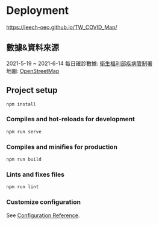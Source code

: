 # Deployment
<https://leech-oeo.github.io/TW_COVID_Map/>
## 數據&資料來源
2021-5-19 ~ 2021-6-14 每日確診數據: [衛生福利部疾病管制署](https://www.cdc.gov.tw/)   
地圖: [OpenStreetMap](https://www.openstreetmap.org/)
## Project setup
```
npm install
```

### Compiles and hot-reloads for development
```
npm run serve
```

### Compiles and minifies for production
```
npm run build
```

### Lints and fixes files
```
npm run lint
```

### Customize configuration
See [Configuration Reference](https://cli.vuejs.org/config/).